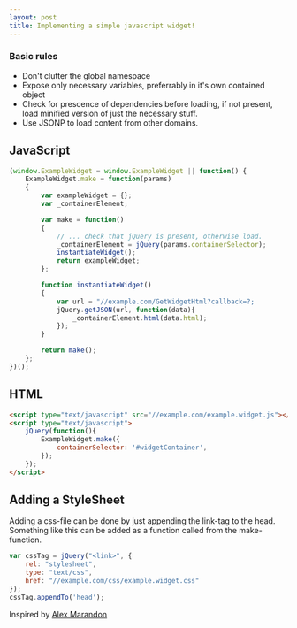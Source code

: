 ```yaml
---
layout: post
title: Implementing a simple javascript widget!
---
```

### Basic rules
* Don't clutter the global namespace
* Expose only necessary variables, preferrably in it's own contained object
* Check for prescence of dependencies before loading, if not present, load minified version of just the necessary stuff.
* Use JSONP to load content from other domains.

## JavaScript
```javascript
(window.ExampleWidget = window.ExampleWidget || function() {
	ExampleWidget.make = function(params)
	{
		var exampleWidget = {};
		var _containerElement;

		var make = function()
		{
			// ... check that jQuery is present, otherwise load.
			_containerElement = jQuery(params.containerSelector);
			instantiateWidget();
			return exampleWidget;
		};

		function instantiateWidget()
		{
			var url = "//example.com/GetWidgetHtml?callback=?;
			jQuery.getJSON(url, function(data){
				_containerElement.html(data.html);
			});
		}

		return make();
	};
})();
```

## HTML
```html
<script type="text/javascript" src="//example.com/example.widget.js"></script>
<script type="text/javascript">
	jQuery(function(){
		ExampleWidget.make({
			containerSelector: '#widgetContainer',
		});
	});
</script>
```

## Adding a StyleSheet
Adding a css-file can be done by just appending the link-tag to the head.
Something like this can be added as a function called from the make-function.
```javascript
var cssTag = jQuery("<link>", {
	rel: "stylesheet",
	type: "text/css",
	href: "//example.com/css/example.widget.css"
});
cssTag.appendTo('head');
```
Inspired by [Alex Marandon](http://alexmarandon.com/articles/web_widget_jquery/)
